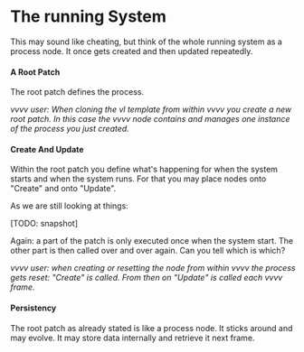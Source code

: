 # The running System

This may sound like cheating, but think of the whole running system as a process node. It once gets created and then updated repeatedly.

#### A Root Patch

The root patch defines the process.

*vvvv user: When cloning the vl template from within vvvv you create a new root patch. In this case the vvvv node contains and manages one instance of the process you just created.*

#### Create And Update

Within the root patch you define what's happening for when the system starts and when the system runs. For that you may place nodes onto "Create" and onto "Update". 

As we are still looking at things: 

[TODO: snapshot]

Again: a part of the patch is only executed once when the system start. The other part is then called over and over again. Can you tell which is which?

*vvvv user: when creating or resetting the node from within vvvv the process gets reset: "Create" is called. From then on "Update" is called each vvvv frame.*

#### Persistency
The root patch as already stated is like a process node. It sticks around and may evolve. It may store data internally and retrieve it next frame. 